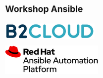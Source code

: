 # Workshop Ansible
![B2CLOUD](images/logo-b2cloud.png)    
---
![Red Hat Ansible Automation](images/logo-rh-ansible-automation.png)

